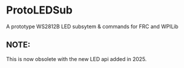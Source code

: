 # ProtoLEDSub
A prototype WS2812B LED subsytem & commands for FRC and WPILib

## NOTE:
This is now obsolete with the new LED api added in 2025.
